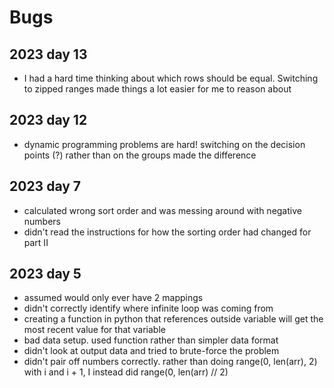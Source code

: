 # Bugs

## 2023 day 13

- I had a hard time thinking about which rows should be equal. Switching to zipped ranges made things a lot easier for me to reason about

## 2023 day 12

- dynamic programming problems are hard! switching on the decision points (?) rather than on the groups made the difference


## 2023 day 7

- calculated wrong sort order and was messing around with negative numbers
- didn't read the instructions for how the sorting order had changed for part II

## 2023 day 5

- assumed would only ever have 2 mappings
- didn't correctly identify where infinite loop was coming from
- creating a function in python that references outside variable will get the most recent value for that variable
- bad data setup. used function rather than simpler data format
- didn't look at output data and tried to brute-force the problem
- didn't pair off numbers correctly. rather than doing range(0, len(arr), 2) with i and i + 1, I instead did range(0, len(arr) // 2)
